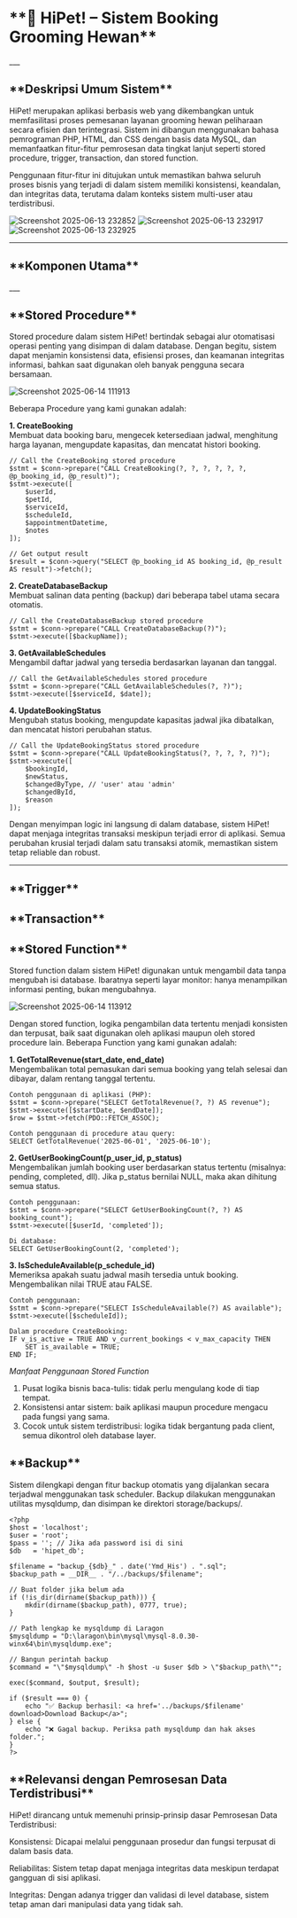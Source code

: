 <h1>**🐾 HiPet! – Sistem Booking Grooming Hewan**</h1>
___

<h2>**Deskripsi Umum Sistem**</h2>
HiPet! merupakan aplikasi berbasis web yang dikembangkan untuk memfasilitasi proses pemesanan layanan grooming hewan peliharaan secara efisien dan terintegrasi. Sistem ini dibangun menggunakan bahasa pemrograman PHP, HTML, dan CSS dengan basis data MySQL, dan memanfaatkan fitur-fitur pemrosesan data tingkat lanjut seperti stored procedure, trigger, transaction, dan stored function.

Penggunaan fitur-fitur ini ditujukan untuk memastikan bahwa seluruh proses bisnis yang terjadi di dalam sistem memiliki konsistensi, keandalan, dan integritas data, terutama dalam konteks sistem multi-user atau terdistribusi.

![Screenshot 2025-06-13 232852](https://github.com/user-attachments/assets/94b49ce8-9855-4eaa-a78a-98057eb8ef36)
![Screenshot 2025-06-13 232917](https://github.com/user-attachments/assets/5f2130ee-8782-4bf0-beb3-b31fb45677c2)
![Screenshot 2025-06-13 232925](https://github.com/user-attachments/assets/00d0dba4-6f01-4827-8b59-16cd3e92ebda)

___

<h2>**Komponen Utama**</h2>
___

<h2>**Stored Procedure**</h2>  
Stored procedure dalam sistem HiPet! bertindak sebagai alur otomatisasi operasi penting yang disimpan di dalam database. Dengan begitu, sistem dapat menjamin konsistensi data, efisiensi proses, dan keamanan integritas informasi, bahkan saat digunakan oleh banyak pengguna secara bersamaan.

![Screenshot 2025-06-14 111913](https://github.com/user-attachments/assets/7b02979c-a5d6-4489-98c6-a12629de4c04)

Beberapa Procedure yang kami gunakan adalah:

**1. CreateBooking**  
Membuat data booking baru, mengecek ketersediaan jadwal, menghitung harga layanan, mengupdate kapasitas, dan mencatat histori booking.  
```
// Call the CreateBooking stored procedure
$stmt = $conn->prepare("CALL CreateBooking(?, ?, ?, ?, ?, ?, @p_booking_id, @p_result)");
$stmt->execute([
    $userId,
    $petId,
    $serviceId,
    $scheduleId,
    $appointmentDatetime,
    $notes
]);  

// Get output result
$result = $conn->query("SELECT @p_booking_id AS booking_id, @p_result AS result")->fetch();
```  

**2. CreateDatabaseBackup**  
Membuat salinan data penting (backup) dari beberapa tabel utama secara otomatis.
```
// Call the CreateDatabaseBackup stored procedure
$stmt = $conn->prepare("CALL CreateDatabaseBackup(?)");
$stmt->execute([$backupName]);
```

**3. GetAvailableSchedules**  
Mengambil daftar jadwal yang tersedia berdasarkan layanan dan tanggal.  
```
// Call the GetAvailableSchedules stored procedure
$stmt = $conn->prepare("CALL GetAvailableSchedules(?, ?)");
$stmt->execute([$serviceId, $date]);
```

**4. UpdateBookingStatus**  
Mengubah status booking, mengupdate kapasitas jadwal jika dibatalkan, dan mencatat histori perubahan status.  
```
// Call the UpdateBookingStatus stored procedure
$stmt = $conn->prepare("CALL UpdateBookingStatus(?, ?, ?, ?, ?)");
$stmt->execute([
    $bookingId,
    $newStatus,
    $changedByType, // 'user' atau 'admin'
    $changedById,
    $reason
]);
```

Dengan menyimpan logic ini langsung di dalam database, sistem HiPet! dapat menjaga integritas transaksi meskipun terjadi error di aplikasi. Semua perubahan krusial terjadi dalam satu transaksi atomik, memastikan sistem tetap reliable dan robust.  
___  

<h2>**Trigger**</h2>

<h2>**Transaction**</h2>

<h2>**Stored Function**</h2>  
Stored function dalam sistem HiPet! digunakan untuk mengambil data tanpa mengubah isi database. Ibaratnya seperti layar monitor: hanya menampilkan informasi penting, bukan mengubahnya.  

![Screenshot 2025-06-14 113912](https://github.com/user-attachments/assets/244a44e2-4a30-46b2-94f6-463950023580)  

Dengan stored function, logika pengambilan data tertentu menjadi konsisten dan terpusat, baik saat digunakan oleh aplikasi maupun oleh stored procedure lain. Beberapa Function yang kami gunakan adalah:  

**1. GetTotalRevenue(start_date, end_date)**  
Mengembalikan total pemasukan dari semua booking yang telah selesai dan dibayar, dalam rentang tanggal tertentu.  

```
Contoh penggunaan di aplikasi (PHP):  
$stmt = $conn->prepare("SELECT GetTotalRevenue(?, ?) AS revenue");
$stmt->execute([$startDate, $endDate]);
$row = $stmt->fetch(PDO::FETCH_ASSOC);  

Contoh penggunaan di procedure atau query:  
SELECT GetTotalRevenue('2025-06-01', '2025-06-10');
```

**2. GetUserBookingCount(p_user_id, p_status)**  
Mengembalikan jumlah booking user berdasarkan status tertentu (misalnya: pending, completed, dll). Jika p_status bernilai NULL, maka akan dihitung semua status.  
```
Contoh penggunaan:
$stmt = $conn->prepare("SELECT GetUserBookingCount(?, ?) AS booking_count");
$stmt->execute([$userId, 'completed']);  

Di database:
SELECT GetUserBookingCount(2, 'completed');
```

**3. IsScheduleAvailable(p_schedule_id)**  
Memeriksa apakah suatu jadwal masih tersedia untuk booking. Mengembalikan nilai TRUE atau FALSE.  
```
Contoh penggunaan:
$stmt = $conn->prepare("SELECT IsScheduleAvailable(?) AS available");
$stmt->execute([$scheduleId]);

Dalam procedure CreateBooking:
IF v_is_active = TRUE AND v_current_bookings < v_max_capacity THEN
    SET is_available = TRUE;
END IF;
```

_Manfaat Penggunaan Stored Function_
1. Pusat logika bisnis baca-tulis: tidak perlu mengulang kode di tiap tempat.
2. Konsistensi antar sistem: baik aplikasi maupun procedure mengacu pada fungsi yang sama.
3. Cocok untuk sistem terdistribusi: logika tidak bergantung pada client, semua dikontrol oleh database layer.

<h2>**Backup**</h2>   
Sistem dilengkapi dengan fitur backup otomatis yang dijalankan secara terjadwal menggunakan task scheduler. Backup dilakukan menggunakan utilitas mysqldump, dan disimpan ke direktori storage/backups/.

```
<?php
$host = 'localhost';
$user = 'root';
$pass = ''; // Jika ada password isi di sini
$db   = 'hipet_db';

$filename = "backup_{$db}_" . date('Ymd_His') . ".sql";
$backup_path = __DIR__ . "/../backups/$filename";

// Buat folder jika belum ada
if (!is_dir(dirname($backup_path))) {
    mkdir(dirname($backup_path), 0777, true);
}

// Path lengkap ke mysqldump di Laragon
$mysqldump = "D:\laragon\bin\mysql\mysql-8.0.30-winx64\bin\mysqldump.exe";

// Bangun perintah backup
$command = "\"$mysqldump\" -h $host -u $user $db > \"$backup_path\"";

exec($command, $output, $result);

if ($result === 0) {
    echo "✅ Backup berhasil: <a href='../backups/$filename' download>Download Backup</a>";
} else {
    echo "❌ Gagal backup. Periksa path mysqldump dan hak akses folder.";
}
?>
```

<h2>**Relevansi dengan Pemrosesan Data Terdistribusi**</h2> 
HiPet! dirancang untuk memenuhi prinsip-prinsip dasar Pemrosesan Data Terdistribusi:

Konsistensi: Dicapai melalui penggunaan prosedur dan fungsi terpusat di dalam basis data.

Reliabilitas: Sistem tetap dapat menjaga integritas data meskipun terdapat gangguan di sisi aplikasi.

Integritas: Dengan adanya trigger dan validasi di level database, sistem tetap aman dari manipulasi data yang tidak sah.






